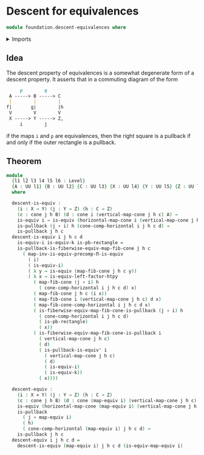 # Descent for equivalences

```agda
module foundation.descent-equivalences where
```

<details><summary>Imports</summary>

```agda
open import foundation.equivalences

open import foundation-core.cones-over-cospans
open import foundation-core.functions
open import foundation-core.functoriality-dependent-function-types
open import foundation-core.functoriality-fibers-of-maps
open import foundation-core.pullbacks
open import foundation-core.universe-levels
```

</details>

## Idea

The descent property of equivalences is a somewhat degenerate form of a descent
property. It asserts that in a commuting diagram of the form

```md
     p        q
 A -----> B -----> C
 |        |        |
f|       g|        |h
 V        V        V
 X -----> Y -----> Z,
     i        j
```

if the maps `i` and `p` are equivalences, then the right square is a pullback if
and only if the outer rectangle is a pullback.

## Theorem

```agda
module _
  {l1 l2 l3 l4 l5 l6 : Level}
  {A : UU l1} {B : UU l2} {C : UU l3} {X : UU l4} {Y : UU l5} {Z : UU l6}
  where

  descent-is-equiv :
    (i : X → Y) (j : Y → Z) (h : C → Z)
    (c : cone j h B) (d : cone i (vertical-map-cone j h c) A) →
    is-equiv i → is-equiv (horizontal-map-cone i (vertical-map-cone j h c) d) →
    is-pullback (j ∘ i) h (cone-comp-horizontal i j h c d) →
    is-pullback j h c
  descent-is-equiv i j h c d
    is-equiv-i is-equiv-k is-pb-rectangle =
    is-pullback-is-fiberwise-equiv-map-fib-cone j h c
      ( map-inv-is-equiv-precomp-Π-is-equiv
        ( i)
        ( is-equiv-i)
        ( λ y → is-equiv (map-fib-cone j h c y))
        ( λ x → is-equiv-left-factor-htpy
          ( map-fib-cone (j ∘ i) h
            ( cone-comp-horizontal i j h c d) x)
          ( map-fib-cone j h c (i x))
          ( map-fib-cone i (vertical-map-cone j h c) d x)
          ( map-fib-cone-comp-horizontal i j h c d x)
          ( is-fiberwise-equiv-map-fib-cone-is-pullback (j ∘ i) h
            ( cone-comp-horizontal i j h c d)
            ( is-pb-rectangle)
            ( x))
          ( is-fiberwise-equiv-map-fib-cone-is-pullback i
            ( vertical-map-cone j h c)
            ( d)
            ( is-pullback-is-equiv' i
              ( vertical-map-cone j h c)
              ( d)
              ( is-equiv-i)
              ( is-equiv-k))
            ( x))))

  descent-equiv :
    (i : X ≃ Y) (j : Y → Z) (h : C → Z)
    (c : cone j h B) (d : cone (map-equiv i) (vertical-map-cone j h c) A) →
    is-equiv (horizontal-map-cone (map-equiv i) (vertical-map-cone j h c) d) →
    is-pullback
      ( j ∘ map-equiv i)
      ( h)
      ( cone-comp-horizontal (map-equiv i) j h c d) →
    is-pullback j h c
  descent-equiv i j h c d =
    descent-is-equiv (map-equiv i) j h c d (is-equiv-map-equiv i)
```
